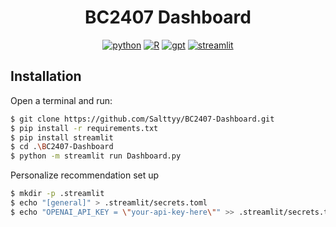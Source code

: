 
<h1 align="center">BC2407 Dashboard</h1>
<p align="center">
  <a href="https://www.python.org/"><img alt="python" src="https://img.shields.io/badge/Python-3776AB?logo=python&logoColor=fff"/></a>
  <a href="https://www.r-project.org/about.html#:~:text=Introduction%20to%20R,by%20John%20Chambers%20and%20colleagues."><img alt="R" src="https://img.shields.io/badge/R-%23276DC3.svg?logo=r&logoColor=white)"/></a>
  <a href="https://platform.openai.com/"><img alt="gpt" src="https://img.shields.io/badge/ChatGPT-74aa9c?logo=openai&logoColor=white"/></a>
  <a href="https://streamlit.io/"><img alt="streamlit" src="https://img.shields.io/badge/-Streamlit-FF4B4B?style=flat&logo=streamlit&logoColor=white"/></a>
</p>

## Installation

Open a terminal and run:

```bash
$ git clone https://github.com/Salttyy/BC2407-Dashboard.git
$ pip install -r requirements.txt
$ pip install streamlit
$ cd .\BC2407-Dashboard
$ python -m streamlit run Dashboard.py 
```
Personalize recommendation set up

```bash 
$ mkdir -p .streamlit
$ echo "[general]" > .streamlit/secrets.toml
$ echo "OPENAI_API_KEY = \"your-api-key-here\"" >> .streamlit/secrets.toml
```
